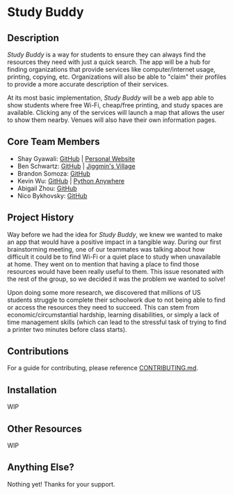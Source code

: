 <!-- markdownlint-disable -->
<!-- textlint-disable -->

# Study Buddy

## Description

*Study Buddy* is a way for students to ensure they can always find the resources they need with just a quick search. The app
will be a hub for finding organizations that provide services like computer/internet usage, printing, copying, etc.
Organizations will also be able to "claim" their profiles to provide a more accurate description of their services.

At its most basic implementation, *Study Buddy* will be a web app able to show students where free Wi-Fi, cheap/free
printing, and study spaces are available. Clicking any of the services will launch a map that allows the user to show them
nearby. Venues will also have their own information pages.

## Core Team Members

- Shay Gyawali: [GitHub](https://github.com/shaygyawali) | [Personal Website](http://shaygyawali.me)
- Ben Schwartz: [GitHub](https://github.com/bls1999) | [Jiggmin's Village](https://jiggmin2.com/)
- Brandon Somoza: [GitHub](https://github.com/BrandonSomoza)
- Kevin Wu: [GitHub](https://github.com/kevin1289) | [Python Anywhere](https://kevinwu.pythonanywhere.com/)
- Abigail Zhou: [GitHub](https://github.com/abigailzhou03)
- Nico Bykhovsky: [GitHub](https://github.com/Bykho-git)

## Project History

Way before we had the idea for *Study Buddy*, we knew we wanted to make an app that would have a positive impact in a
tangible way. During our first brainstorming meeting, one of our teammates was talking about how difficult it could be to
find Wi-Fi or a quiet place to study when unavailable at home. They went on to mention that having a place to find those
resources would have been really useful to them. This issue resonated with the rest of the group, so we decided it was the
problem we wanted to solve!

Upon doing some more research, we discovered that millions of US students struggle to complete their schoolwork due to not
being able to find or access the resources they need to succeed. This can stem from economic/circumstantial hardship,
learning disabilities, or simply a lack of time management skills (which can lead to the stressful task of trying to find a
printer two minutes before class starts).

## Contributions

For a guide for contributing, please reference [CONTRIBUTING.md](https://github.com/agiledev-students-fall2022/final-project-team-study-buddy/blob/master/CONTRIBUTING.md).

## Installation

WIP

## Other Resources

WIP

## Anything Else?

Nothing yet! Thanks for your support.